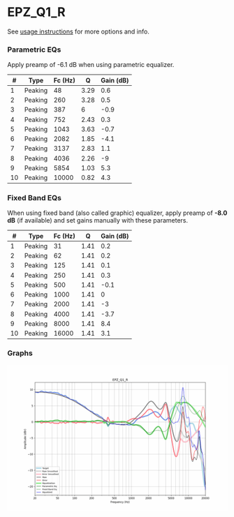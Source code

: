 # EPZ_Q1_R
See [usage instructions](https://github.com/jaakkopasanen/AutoEq#usage) for more options and info.

### Parametric EQs
Apply preamp of -6.1 dB when using parametric equalizer.

|   # | Type    |   Fc (Hz) |    Q |   Gain (dB) |
|-----|---------|-----------|------|-------------|
|   1 | Peaking |        48 | 3.29 |         0.6 |
|   2 | Peaking |       260 | 3.28 |         0.5 |
|   3 | Peaking |       387 | 6    |        -0.9 |
|   4 | Peaking |       752 | 2.43 |         0.3 |
|   5 | Peaking |      1043 | 3.63 |        -0.7 |
|   6 | Peaking |      2082 | 1.85 |        -4.1 |
|   7 | Peaking |      3137 | 2.83 |         1.1 |
|   8 | Peaking |      4036 | 2.26 |        -9   |
|   9 | Peaking |      5854 | 1.03 |         5.3 |
|  10 | Peaking |     10000 | 0.82 |         4.3 |

### Fixed Band EQs
When using fixed band (also called graphic) equalizer, apply preamp of **-8.0 dB** (if available) and set gains manually with these parameters.

|   # | Type    |   Fc (Hz) |    Q |   Gain (dB) |
|-----|---------|-----------|------|-------------|
|   1 | Peaking |        31 | 1.41 |         0.2 |
|   2 | Peaking |        62 | 1.41 |         0.2 |
|   3 | Peaking |       125 | 1.41 |         0.1 |
|   4 | Peaking |       250 | 1.41 |         0.3 |
|   5 | Peaking |       500 | 1.41 |        -0.1 |
|   6 | Peaking |      1000 | 1.41 |         0   |
|   7 | Peaking |      2000 | 1.41 |        -3   |
|   8 | Peaking |      4000 | 1.41 |        -3.7 |
|   9 | Peaking |      8000 | 1.41 |         8.4 |
|  10 | Peaking |     16000 | 1.41 |         3.1 |

### Graphs
![](./EPZ_Q1_R.png)
